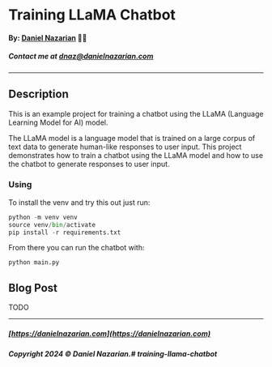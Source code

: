 # Training LLaMA Chatbot
#### By: [Daniel Nazarian](https://www.danielnazarian.com) 🐧👹
##### Contact me at <dnaz@danielnazarian.com>

-------------------------------------------------------

## Description

This is an example project for training a chatbot using the LLaMA (Language Learning Model for AI) model.

The LLaMA model is a language model that is trained on a large corpus of text data to generate human-like responses to user input. This project demonstrates how to train a chatbot using the LLaMA model and how to use the chatbot to generate responses to user input.

### Using

To install the venv and try this out just run:

```python
python -m venv venv
source venv/bin/activate
pip install -r requirements.txt
```

From there you can run the chatbot with:

```python
python main.py
```

## Blog Post
TODO

-------------------------------------------------------
##### [https://danielnazarian.com](https://danielnazarian.com)
##### Copyright 2024 © Daniel Nazarian.# training-llama-chatbot
